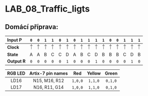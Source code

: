 # LAB_08_Traffic_ligts

## Domácí příprava:

| **Input P** | `0` | `0` | `1` | `1` | `0` | `1` | `0` | `1` | `1` | `1` | `1` | `0` | `0` | `1` | `1` | `1` |
| :-- | :-: | :-: | :-: | :-: | :-: | :-: | :-: | :-: | :-: | :-: | :-: | :-: | :-: | :-: | :-: | :-: |
| **Clock** | ![rising](https://raw.githubusercontent.com/SimonCieslar/Digital-electronics-1/main/Labs/08-traffic_lights/Images/eq_uparrow.png) | ![rising](https://raw.githubusercontent.com/SimonCieslar/Digital-electronics-1/main/Labs/08-traffic_lights/Images/eq_uparrow.png) | ![rising](https://raw.githubusercontent.com/SimonCieslar/Digital-electronics-1/main/Labs/08-traffic_lights/Images/eq_uparrow.png) | ![rising](https://raw.githubusercontent.com/SimonCieslar/Digital-electronics-1/main/Labs/08-traffic_lights/Images/eq_uparrow.png) | ![rising](https://raw.githubusercontent.com/SimonCieslar/Digital-electronics-1/main/Labs/08-traffic_lights/Images/eq_uparrow.png) | ![rising](https://raw.githubusercontent.com/SimonCieslar/Digital-electronics-1/main/Labs/08-traffic_lights/Images/eq_uparrow.png) | ![rising](https://raw.githubusercontent.com/SimonCieslar/Digital-electronics-1/main/Labs/08-traffic_lights/Images/eq_uparrow.png) | ![rising](https://raw.githubusercontent.com/SimonCieslar/Digital-electronics-1/main/Labs/08-traffic_lights/Images/eq_uparrow.png) | ![rising](https://raw.githubusercontent.com/SimonCieslar/Digital-electronics-1/main/Labs/08-traffic_lights/Images/eq_uparrow.png) | ![rising](https://raw.githubusercontent.com/SimonCieslar/Digital-electronics-1/main/Labs/08-traffic_lights/Images/eq_uparrow.png) | ![rising](https://raw.githubusercontent.com/SimonCieslar/Digital-electronics-1/main/Labs/08-traffic_lights/Images/eq_uparrow.png) | ![rising](https://raw.githubusercontent.com/SimonCieslar/Digital-electronics-1/main/Labs/08-traffic_lights/Images/eq_uparrow.png) | ![rising](https://raw.githubusercontent.com/SimonCieslar/Digital-electronics-1/main/Labs/08-traffic_lights/Images/eq_uparrow.png) | ![rising](https://raw.githubusercontent.com/SimonCieslar/Digital-electronics-1/main/Labs/08-traffic_lights/Images/eq_uparrow.png) | ![rising](https://raw.githubusercontent.com/SimonCieslar/Digital-electronics-1/main/Labs/08-traffic_lights/Images/eq_uparrow.png) | ![rising](https://raw.githubusercontent.com/SimonCieslar/Digital-electronics-1/main/Labs/08-traffic_lights/Images/eq_uparrow.png) |
| **State** | A | A | B | C | C | D | A | B | C | D | B | B | B | C | D | B |
| **Output R** | `0` | `0` | `0` | `0` | `0` | `1` | `0` | `0` | `0` | `1` | `0` | `0` | `0` | `0` | `1` | `0` |



| **RGB LED** | **Artix-7 pin names** | **Red** | **Yellow** | **Green** |
| :-: | :-: | :-: | :-: | :-: |
| LD16 | N15, M16, R12 | `1,0,0` | `1,1,0` | `0,1,0` |
| LD17 | N16, R11, G14 | `1,0,0` | `1,1,0` | `0,1,0` |


